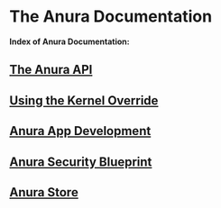 # The Anura Documentation

**Index of Anura Documentation:**

## [The Anura API](./Anura-API.md)

## [Using the Kernel Override](./Kernel_Override.md)

## [Anura App Development](./appdevt.md)

## [Anura Security Blueprint](./SECURITY-BP.md)

## [Anura Store](./marketplace.md)
